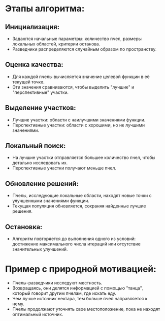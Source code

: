 # Этапы алгоритма:
## Инициализация:

* Задаются начальные параметры: количество пчел, размеры локальных областей, критерии останова.
* Разведчики распределяются случайным образом по пространству.
## Оценка качества:

* Для каждой пчелы вычисляется значение целевой функции в её текущей точке.
* Эти значения сравниваются, чтобы выделить "лучшие" и "перспективные" участки.
## Выделение участков:

* Лучшие участки: области с наилучшими значениями функции.
* Перспективные участки: области с хорошими, но не лучшими значениями.
## Локальный поиск:

* На лучшие участки отправляется большее количество пчел, чтобы детально исследовать их.
* Перспективные участки получают меньше пчел.
## Обновление решений:

* Пчелы, исследующие локальные области, находят новые точки с улучшенными значениями функции.
* Текущая популяция обновляется, сохраняя найденные лучшие решения.
## Остановка:

* Алгоритм повторяется до выполнения одного из условий: достижение максимального числа итераций или отсутствие значительных улучшений.
# Пример с природной мотивацией:
* Пчелы-разведчики исследуют местность.
* Возвращаясь, они делятся информацией с помощью "танца", который говорит другим пчелам, где искать еду.
* Чем лучше источник нектара, тем больше пчел направляется к нему.
* Пчелы продолжают уточнять свое местоположение, пока не находят оптимальный источник.